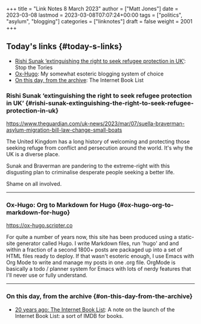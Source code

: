 +++
title = "Link Notes 8 March 2023"
author = ["Matt Jones"]
date = 2023-03-08
lastmod = 2023-03-08T07:07:24+00:00
tags = ["politics", "asylum", "blogging"]
categories = ["linknotes"]
draft = false
weight = 2001
+++

## Today's links {#today-s-links}

-   [Rishi Sunak ‘extinguishing the right to seek refugee protection in UK’](/blog/links/2023/03/08#rishi-sunak-extinguishing-the-right-to-seek-refugee-protection-in-uk): Stop the Tories
-   [Ox-Hugo](/blog/links/2023/03/08#ox-hugo-org-to-markdown-for-hugo): My somewhat esoteric blogging system of choice
-   [On this day, from the archive](/blog/links/2023/03/08#on-this-day-from-the-archive): The Internet Book List

<!--more-->


### Rishi Sunak ‘extinguishing the right to seek refugee protection in UK’ {#rishi-sunak-extinguishing-the-right-to-seek-refugee-protection-in-uk}

<https://www.theguardian.com/uk-news/2023/mar/07/suella-braverman-asylum-migration-bill-law-change-small-boats>

The United Kingdom has a long history of welcoming and protecting those seeking refuge from conflict and persecution around the world. It's why the UK is a diverse place.

Sunak and Braverman are pandering to the extreme-right with this disgusting plan to criminalise desperate people seeking a better life.

Shame on all involved.

---


### Ox-Hugo: Org to Markdown for Hugo {#ox-hugo-org-to-markdown-for-hugo}

<https://ox-hugo.scripter.co>

For quite a number of years now, this site has been produced using a static-site generator called Hugo. I write Markdown files, run 'hugo' and and within a fraction of a second 1800+ posts are packaged up into a set of HTML files ready to deploy. If that wasn't esoteric enough, I use Emacs with Org Mode to write and manage my posts in one .org file. OrgMode is basically a todo / planner system for Emacs with lots of nerdy features that I'll never use or fully understand.

---


### On this day, from the archive {#on-this-day-from-the-archive}

-   [20 years ago: The Internet Book List](<https://mattjon.es/blog/2003/03/the-internet-book-list/>): A note on the launch of the Internet Book List: a sort of IMDB for books.


[//]: # "Exported with love from a post written in Org mode"
[//]: # "- https://github.com/kaushalmodi/ox-hugo"